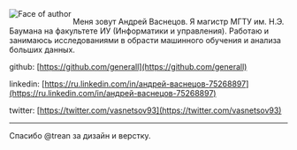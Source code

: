 <img align="left" src="/img/me.jpg" alt="Face of author">


Меня зовут Андрей Васнецов. Я магистр МГТУ им. Н.Э. Баумана на факультете ИУ (Информатики и управления).
Работаю и занимаюсь исследованиями в обрасти машинного обучения и анализа больших данных.

github: [https://github.com/generall](https://github.com/generall)

linkedin: [https://ru.linkedin.com/in/андрей-васнецов-75268897](https://ru.linkedin.com/in/андрей-васнецов-75268897)

twitter: [https://twitter.com/vasnetsov93](https://twitter.com/vasnetsov93)

---

Спасибо @trean за дизайн и верстку.

